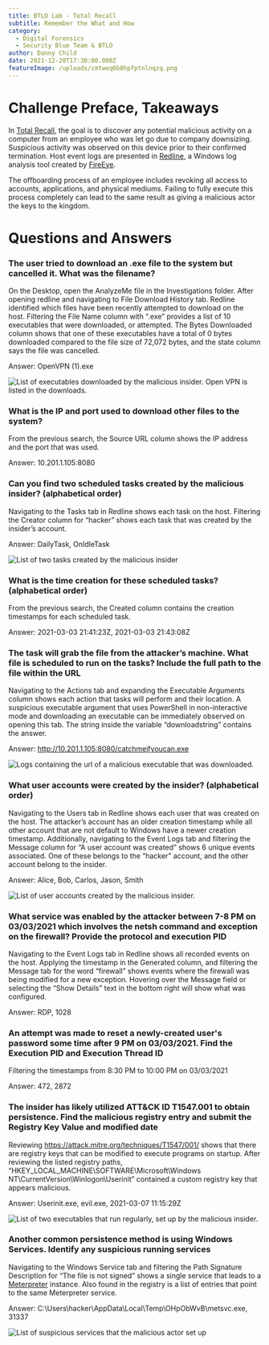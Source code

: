 ```yaml
---
title: BTLO Lab - Total Recall
subtitle: Remember the What and How
category:
  - Digital Forensics
  - Security Blue Team & BTLO
author: Danny Child
date: 2021-12-20T17:30:00.000Z
featureImage: /uploads/cmtweq6b8hpfptnlnqzq.png
---
```

# **Challenge Preface, Takeaways**

In [Total Recall](https://blueteamlabs.online/home/investigation/11), the goal is to discover any potential malicious activity on a computer from an employee who was let go due to company downsizing. Suspicious activity was observed on this device prior to their confirmed termination. Host event logs are presented in [Redline](https://www.fireeye.com/services/freeware/redline.html), a Windows log analysis tool created by [FireEye](https://www.fireeye.com/).

The offboarding process of an employee includes revoking all access to accounts, applications, and physical mediums. Failing to fully execute this process completely can lead to the same result as giving a malicious actor the keys to the kingdom.

# **Questions and Answers**

### **The user tried to download an .exe file to the system but cancelled it. What was the filename?**

On the Desktop, open the AnalyzeMe file in the Investigations folder. After opening redline and navigating to File Download History tab. Redline identified which files have been recently attempted to download on the host. Filtering the File Name column with “.exe” provides a list of 10 executables that were downloaded, or attempted. The Bytes Downloaded column shows that one of these executables have a total of 0 bytes downloaded compared to the file size of 72,072 bytes, and the state column says the file was cancelled.

Answer: OpenVPN (1).exe

![List of executables downloaded by the malicious insider. Open VPN is listed in the downloads.](/uploads/screenshot-2021-12-19-192512.jpg)

### **What is the IP and port used to download other files to the system?**

From the previous search, the Source URL column shows the IP address and the port that was used.

Answer: 10.201.1.105:8080

### **Can you find two scheduled tasks created by the malicious insider? (alphabetical order)**

Navigating to the Tasks tab in Redline shows each task on the host. Filtering the Creator column for “hacker” shows each task that was created by the insider’s account.

Answer: DailyTask, OnIdleTask

![List of two tasks created by the malicious insider](/uploads/screenshot-2021-12-19-194608.jpg)

### **What is the time creation for these scheduled tasks? (alphabetical order)**

From the previous search, the Created column contains the creation timestamps for each scheduled task.

Answer: 2021-03-03 21:41:23Z, 2021-03-03 21:43:08Z

### **The task will grab the file from the attacker’s machine. What file is scheduled to run on the tasks? Include the full path to the file within the URL**

Navigating to the Actions tab and expanding the Executable Arguments column shows each action that tasks will perform and their location. A suspicious executable argument that uses PowerShell in non-interactive mode and downloading an executable can be immediately observed on opening this tab. The string inside the variable “downloadstring” contains the answer.

Answer: http://10.201.1.105:8080/catchmeifyoucan.exe

![Logs containing the url of a malicious executable that was downloaded.](/uploads/screenshot-2021-12-19-195502.jpg)

### **What user accounts were created by the insider? (alphabetical order)**

Navigating to the Users tab in Redline shows each user that was created on the host. The attacker’s account has an older creation timestamp while all other account that are not default to Windows have a newer creation timestamp. Additionally, navigating to the Event Logs tab and filtering the Message column for “A user account was created” shows 6 unique events associated. One of these belongs to the “hacker” account, and the other account belong to the insider.

Answer: Alice, Bob, Carlos, Jason, Smith

![List of user accounts created by the malicious insider.](/uploads/screenshot-2021-12-19-193323.jpg)

### **What service was enabled by the attacker between 7-8 PM on 03/03/2021 which involves the netsh command and exception on the firewall? Provide the protocol and execution PID**

Navigating to the Event Logs tab in Redline shows all recorded events on the host. Applying the timestamp in the Generated column, and filtering the Message tab for the word “firewall” shows events where the firewall was being modified for a new exception. Hovering over the Message field or selecting the “Show Details” text in the bottom right will show what was configured.

Answer: RDP, 1028

### **An attempt was made to reset a newly-created user's password some time after 9 PM on 03/03/2021. Find the Execution PID and Execution Thread ID**

Filtering the timestamps from 8:30 PM to 10:00 PM on 03/03/2021

Answer: 472, 2872

### **The insider has likely utilized ATT&CK ID T1547.001 to obtain persistence. Find the malicious registry entry and submit the Registry Key Value and modified date**

Reviewing https://attack.mitre.org/techniques/T1547/001/ shows that there are registry keys that can be modified to execute programs on startup. After reviewing the listed registry paths, “HKEY_LOCAL_MACHINE\SOFTWARE\Microsoft\Windows NT\CurrentVersion\Winlogon\Userinit” contained a custom registry key that appears malicious.

Answer: Userinit.exe, evil.exe, 2021-03-07 11:15:29Z

![List of two executables that run regularly, set up by the malicious insider. ](/uploads/screenshot-2021-12-19-200114.jpg)

### **Another common persistence method is using Windows Services. Identify any suspicious running services**

Navigating to the Windows Service tab and filtering the Path Signature Description for “The file is not signed” shows a single service that leads to a [Meterpreter](https://www.offensive-security.com/metasploit-unleashed/about-meterpreter/) instance. Also found in the registry is a list of entries that point to the same Meterpreter service.

Answer: C:\Users\hacker\AppData\Local\Temp\OHpObWvB\metsvc.exe, 31337

![List of suspicious services that the malicious actor set up](/uploads/screenshot-2021-12-19-200323.jpg)